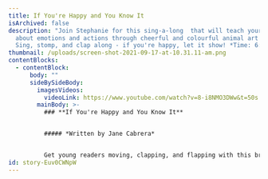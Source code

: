 ```yaml
---
title: If You're Happy and You Know It
isArchived: false
description: "Join Stephanie for this sing-a-long  that will teach your child
  about emotions and actions through cheerful and colourful animal art drawings.
  Sing, stomp, and clap along - if you're happy, let it show! *Time: 6:22*"
thumbnail: /uploads/screen-shot-2021-09-17-at-10.31.11-am.png
contentBlocks:
  - contentBlock:
      body: ""
      sideBySideBody:
        imagesVideos:
          videoLink: https://www.youtube.com/watch?v=8-i8NMO3DWw&t=50s
        mainBody: >-
          ### **If You're Happy and You Know It**


          ##### *Written by Jane Cabrera*


          Get young readers moving, clapping, and flapping with this brightly colored sing along picture book full of joyful jungle animals. Nod along with groovy giraffe, flap with baby bird, and ROAR out loud with lion. Jane Cabrera's fresh spin on the familiar song is an energetic choice for story hours, and a family favorite for todder dance parties.
id: story-Euv0CWNpW
---
```

